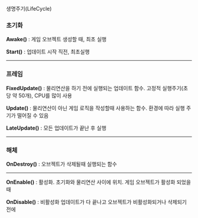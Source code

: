생명주기(LifeCycle)

### 초기화

**Awake()** : 게임 오브젝트 생성할 때, 최초 실행

**Start()** : 업데이트 시작 직전, 최초실행

-------

### 프레임

**FixedUpdate()** : 물리연산을 하기 전에 실행되는 업데이트 함수. 고정적 실행주기(초당 약 50개), CPU를 많이 사용

**Update()** : 물리연산이 아닌 게임 로직을 작성할때 사용하는 함수. 환경에 따라 실행 주기가 떨어질 수 있음

**LateUpdate()** : 모든 업데이트가 끝난 후 실행

---

### 해체

**OnDestroy()** : 오브젝트가 삭제될때 실행되는 함수

----

**OnEnable()** : 활성화. 초기화와 물리연산 사이에 위치. 게임 오브젝트가 활성화 되었을때

**OnDisable()** : 비활성화 업데이트가 다 끝나고 오브젝트가 비활성화되거나 삭제되기 전에

